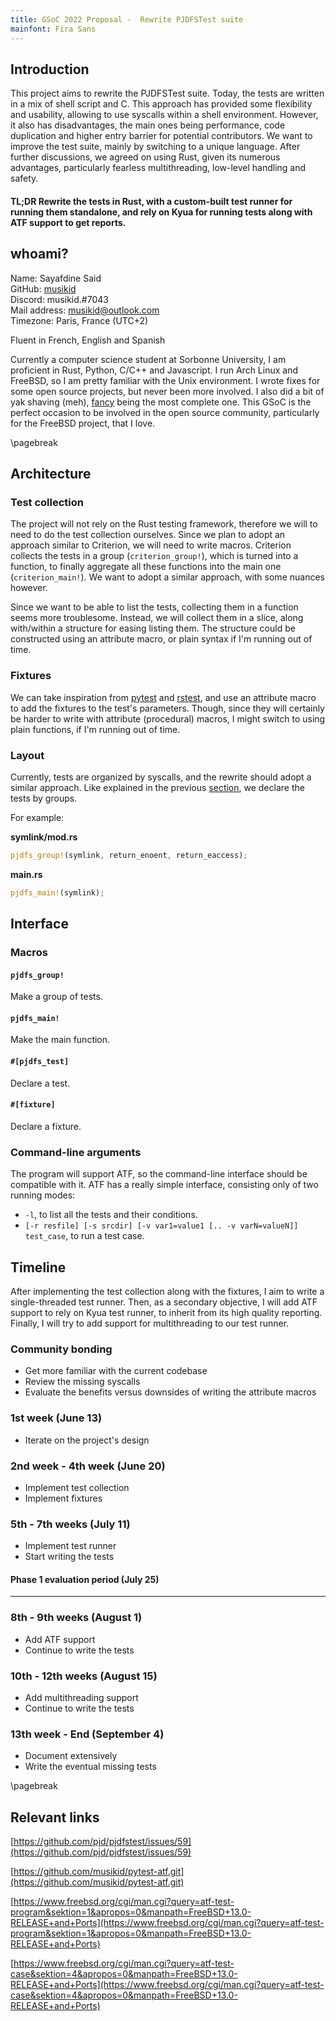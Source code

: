 ```yaml
---
title: GSoC 2022 Proposal -  Rewrite PJDFSTest suite
mainfont: Fira Sans
---
```


## Introduction

This project aims to rewrite the PJDFSTest suite.
Today, the tests are written in a mix of shell script and C.
This approach has provided some flexibility and usability,
allowing to use syscalls within a shell environment.
However, it also has disadvantages, the main ones being performance,
code duplication and higher entry barrier for potential contributors.
We want to improve the test suite, mainly by switching to a unique language.
After further discussions, we agreed on using Rust, given its numerous advantages,
particularly fearless multithreading, low-level handling and safety.


#### TL;DR Rewrite the tests in Rust, with a custom-built test runner for running them standalone, and rely on Kyua for running tests along with ATF support to get reports.

## whoami?

Name: Sayafdine Said\
GitHub: [musikid](https://github.com/musikid)\
Discord: musikid.#7043\
Mail address: [musikid@outlook.com](mailto:musikid@outlook.com)\
Timezone: Paris, France (UTC+2)

Fluent in French, English and Spanish

Currently a computer science student at Sorbonne University,
I am proficient in Rust, Python, C/C++ and Javascript. 
I run Arch Linux and FreeBSD, so I am pretty familiar with the Unix environment.
I wrote fixes for some open source projects, but never been more involved.
I also did a bit of yak shaving (meh),
[fancy](https://github.com/musikid/fancy.git) being the most complete one.
This GSoC is the perfect occasion to be involved in the open source community,
particularly for the FreeBSD project, that I love.

\pagebreak

## Architecture

### Test collection

The project will not rely on the Rust testing framework,
therefore we will to need to do the test collection ourselves.
Since we plan to adopt an approach similar to Criterion, we will need to write macros.
Criterion collects the tests in a group (`criterion_group!`), which is turned into a function,
to finally aggregate all these functions into the main one (`criterion_main!`).
We want to adopt a similar approach, with some nuances however.

Since we want to be able to list the tests, collecting them in a function seems more troublesome.
Instead, we will collect them in a slice, along with/within a structure for easing listing them.
The structure could be constructed using an attribute macro, or plain syntax if I'm running out of time.

### Fixtures

We can take inspiration from [pytest](https://docs.pytest.org/en/7.1.x/explanation/fixtures.html)
and [rstest](https://docs.rs/rstest/latest/rstest/attr.fixture.html),
and use an attribute macro to add the fixtures to the test's parameters.
Though, since they will certainly be harder to write with attribute (procedural) macros,
I might switch to using plain functions, if I'm running out of time.

### Layout

Currently, tests are organized by syscalls, and the rewrite should adopt a similar approach.
Like explained in the previous [section](#test-collection), we declare the tests by groups.

For example:

**symlink/mod.rs**
```rust
pjdfs_group!(symlink, return_enoent, return_eaccess);
```

**main.rs**
```rust
pjdfs_main!(symlink);
```

## Interface

### Macros

#### `pjdfs_group!`

Make a group of tests.

#### `pjdfs_main!`

Make the main function.

#### `#[pjdfs_test]`

Declare a test.

#### `#[fixture]`

Declare a fixture.

### Command-line arguments

The program will support ATF, so the command-line interface should be compatible with it.
ATF has a really simple interface, consisting only of two running modes:

- `-l`, to list all the tests and their conditions.
- `[-r resfile] [-s srcdir] [-v var1=value1 [.. -v varN=valueN]] test_case`, to run a test case.

## Timeline

After implementing the test collection along with the fixtures, 
I aim to write a single-threaded test runner.
Then, as a secondary objective,
I will add ATF support to rely on Kyua test runner,
to inherit from its high quality reporting.
Finally, I will try to add support for multithreading to our test runner.

### Community bonding

- Get more familiar with the current codebase
- Review the missing syscalls
- Evaluate the benefits versus downsides of writing the attribute macros

### 1st week (June 13)

- Iterate on the project's design

### 2nd week - 4th week (June 20)

- Implement test collection
- Implement fixtures

### 5th - 7th weeks (July 11)

- Implement test runner
- Start writing the tests

#### Phase 1 evaluation period (July 25)

________________________

### 8th - 9th weeks (August 1)

- Add ATF support
- Continue to write the tests

### 10th - 12th weeks (August 15)

- Add multithreading support
- Continue to write the tests

### 13th week - End (September 4)

- Document extensively
- Write the eventual missing tests

\pagebreak

## Relevant links

[https://github.com/pjd/pjdfstest/issues/59](https://github.com/pjd/pjdfstest/issues/59)

[https://github.com/musikid/pytest-atf.git](https://github.com/musikid/pytest-atf.git)

[https://www.freebsd.org/cgi/man.cgi?query=atf-test-program&sektion=1&apropos=0&manpath=FreeBSD+13.0-RELEASE+and+Ports](https://www.freebsd.org/cgi/man.cgi?query=atf-test-program&sektion=1&apropos=0&manpath=FreeBSD+13.0-RELEASE+and+Ports)

[https://www.freebsd.org/cgi/man.cgi?query=atf-test-case&sektion=4&apropos=0&manpath=FreeBSD+13.0-RELEASE+and+Ports](https://www.freebsd.org/cgi/man.cgi?query=atf-test-case&sektion=4&apropos=0&manpath=FreeBSD+13.0-RELEASE+and+Ports)
